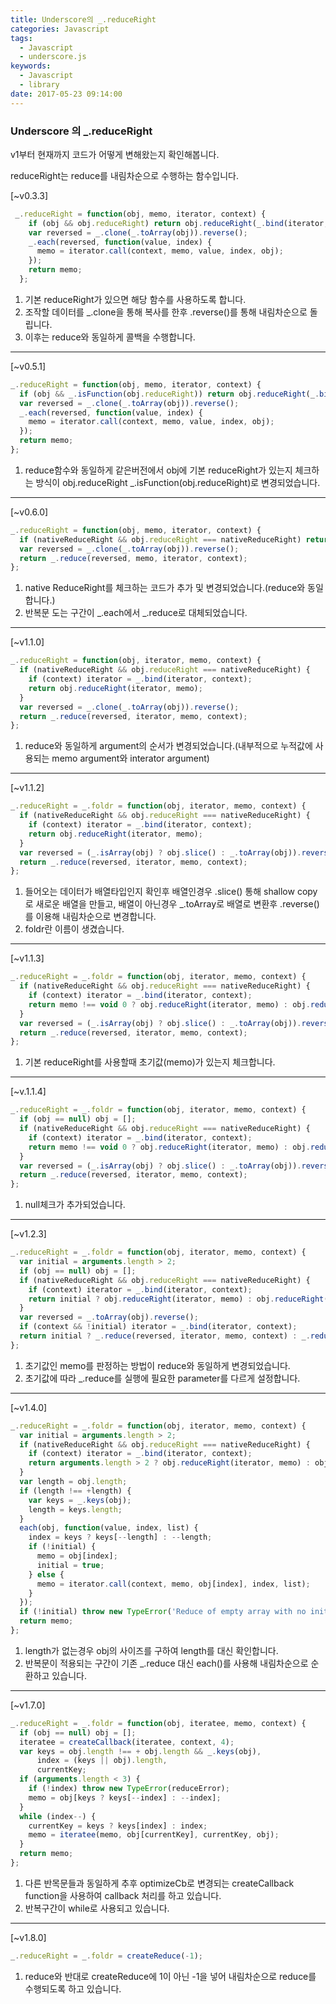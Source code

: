 ```yaml
---
title: Underscore의 _.reduceRight 
categories: Javascript
tags: 
  - Javascript
  - underscore.js
keywords:
  - Javascript
  - library
date: 2017-05-23 09:14:00
---
```


### Underscore 의 _.reduceRight

v1부터 현재까지 코드가 어떻게 변해왔는지 확인해봅니다.

<!-- more -->

reduceRight는 reduce를 내림차순으로 수행하는 함수입니다.

[~v0.3.3]

```javascript
 _.reduceRight = function(obj, memo, iterator, context) {
    if (obj && obj.reduceRight) return obj.reduceRight(_.bind(iterator, context), memo);
    var reversed = _.clone(_.toArray(obj)).reverse();
    _.each(reversed, function(value, index) {
      memo = iterator.call(context, memo, value, index, obj);
    });
    return memo;
  };
```
1. 기본 reduceRight가 있으면 해당 함수를 사용하도록 합니다.
2. 조작할 데이터를 _.clone을 통해 복사를 한후 .reverse()를 통해 내림차순으로 돌립니다.
3. 이후는 reduce와 동일하게 콜백을 수행합니다.

--------------------------

[~v0.5.1]

```javascript
_.reduceRight = function(obj, memo, iterator, context) {
  if (obj && _.isFunction(obj.reduceRight)) return obj.reduceRight(_.bind(iterator, context), memo);
  var reversed = _.clone(_.toArray(obj)).reverse();
  _.each(reversed, function(value, index) {
    memo = iterator.call(context, memo, value, index, obj);
  });
  return memo;
};
```
1. reduce함수와 동일하게 같은버전에서 obj에 기본 reduceRight가 있는지 체크하는 방식이 obj.reduceRight _.isFunction(obj.reduceRight)로 변경되었습니다.

--------------------------

[~v0.6.0]
```javascript
_.reduceRight = function(obj, memo, iterator, context) {
  if (nativeReduceRight && obj.reduceRight === nativeReduceRight) return obj.reduceRight(_.bind(iterator, context), memo);
  var reversed = _.clone(_.toArray(obj)).reverse();
  return _.reduce(reversed, memo, iterator, context);
};
```

1. native ReduceRight를 체크하는 코드가 추가 및 변경되었습니다.(reduce와 동일합니다.)
2. 반복문 도는 구간이 _.each에서 _.reduce로 대체되었습니다.

--------------------------

[~v1.1.0]
```javascript
_.reduceRight = function(obj, iterator, memo, context) {
  if (nativeReduceRight && obj.reduceRight === nativeReduceRight) {
    if (context) iterator = _.bind(iterator, context);
    return obj.reduceRight(iterator, memo);
  }
  var reversed = _.clone(_.toArray(obj)).reverse();
  return _.reduce(reversed, iterator, memo, context);
};
```
1. reduce와 동일하게 argument의 순서가 변경되었습니다.(내부적으로 누적값에 사용되는 memo argument와 interator argument)

--------------------------

[~v1.1.2]
```javascript
_.reduceRight = _.foldr = function(obj, iterator, memo, context) {
  if (nativeReduceRight && obj.reduceRight === nativeReduceRight) {
    if (context) iterator = _.bind(iterator, context);
    return obj.reduceRight(iterator, memo);
  }
  var reversed = (_.isArray(obj) ? obj.slice() : _.toArray(obj)).reverse();
  return _.reduce(reversed, iterator, memo, context);
};
```

1. 들어오는 데이터가 배열타입인지 확인후 배열인경우 .slice() 통해 shallow copy로 새로운 배열을 만들고, 배열이 아닌경우 _.toArray로 배열로 변환후 .reverse()를 이용해 내림차순으로 변경합니다.
2. foldr란 이름이 생겼습니다.
--------------------------
[~v1.1.3]
```javascript
_.reduceRight = _.foldr = function(obj, iterator, memo, context) {
  if (nativeReduceRight && obj.reduceRight === nativeReduceRight) {
    if (context) iterator = _.bind(iterator, context);
    return memo !== void 0 ? obj.reduceRight(iterator, memo) : obj.reduceRight(iterator);
  }
  var reversed = (_.isArray(obj) ? obj.slice() : _.toArray(obj)).reverse();
  return _.reduce(reversed, iterator, memo, context);
};
```
1. 기본 reduceRight를 사용할때 초기값(memo)가 있는지 체크합니다.

--------------------------
[~v.1.1.4]
```javascript
_.reduceRight = _.foldr = function(obj, iterator, memo, context) {
  if (obj == null) obj = [];
  if (nativeReduceRight && obj.reduceRight === nativeReduceRight) {
    if (context) iterator = _.bind(iterator, context);
    return memo !== void 0 ? obj.reduceRight(iterator, memo) : obj.reduceRight(iterator);
  }
  var reversed = (_.isArray(obj) ? obj.slice() : _.toArray(obj)).reverse();
  return _.reduce(reversed, iterator, memo, context);
};
```
1. null체크가 추가되었습니다.

--------------------------
[~v1.2.3]
```javascript
_.reduceRight = _.foldr = function(obj, iterator, memo, context) {
  var initial = arguments.length > 2;
  if (obj == null) obj = [];
  if (nativeReduceRight && obj.reduceRight === nativeReduceRight) {
    if (context) iterator = _.bind(iterator, context);
    return initial ? obj.reduceRight(iterator, memo) : obj.reduceRight(iterator);
  }
  var reversed = _.toArray(obj).reverse();
  if (context && !initial) iterator = _.bind(iterator, context);
  return initial ? _.reduce(reversed, iterator, memo, context) : _.reduce(reversed, iterator);
};
```
1. 초기값인 memo를 판정하는 방법이 reduce와 동일하게 변경되었습니다.
2. 초기값에 따라 _.reduce를 실행에 필요한 parameter를 다르게 설정합니다.
--------------------------
[~v1.4.0]
```javascript
_.reduceRight = _.foldr = function(obj, iterator, memo, context) {
  var initial = arguments.length > 2;
  if (nativeReduceRight && obj.reduceRight === nativeReduceRight) {
    if (context) iterator = _.bind(iterator, context);
    return arguments.length > 2 ? obj.reduceRight(iterator, memo) : obj.reduceRight(iterator);
  }
  var length = obj.length;
  if (length !== +length) {
    var keys = _.keys(obj);
    length = keys.length;
  }
  each(obj, function(value, index, list) {
    index = keys ? keys[--length] : --length;
    if (!initial) {
      memo = obj[index];
      initial = true;
    } else {
      memo = iterator.call(context, memo, obj[index], index, list);
    }
  });
  if (!initial) throw new TypeError('Reduce of empty array with no initial value');
  return memo;
};
```
1. length가 없는경우 obj의 사이즈를 구하여 length를 대신 확인합니다.
2. 반복문이 적용되는 구간이 기존 _.reduce 대신 each()를 사용해 내림차순으로 순환하고 있습니다.
--------------------------
[~v1.7.0]
```javascript
_.reduceRight = _.foldr = function(obj, iteratee, memo, context) {
  if (obj == null) obj = [];
  iteratee = createCallback(iteratee, context, 4);
  var keys = obj.length !== + obj.length && _.keys(obj),
      index = (keys || obj).length,
      currentKey;
  if (arguments.length < 3) {
    if (!index) throw new TypeError(reduceError);
    memo = obj[keys ? keys[--index] : --index];
  }
  while (index--) {
    currentKey = keys ? keys[index] : index;
    memo = iteratee(memo, obj[currentKey], currentKey, obj);
  }
  return memo;
};
```
1. 다른 반목문들과 동일하게 추후 optimizeCb로 변경되는 createCallback function을 사용하여 callback 처리를 하고 있습니다.
2. 반복구간이 while로 사용되고 있습니다.
--------------------------
[~v1.8.0]
```javascript
_.reduceRight = _.foldr = createReduce(-1);
```

1. reduce와 반대로 createReduce에 1이 아닌 -1을 넣어 내림차순으로 reduce를 수행되도록 하고 있습니다.


